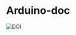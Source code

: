 # Arduino-doc


[![DOI](https://zenodo.org/badge/383036232.svg)](https://zenodo.org/badge/latestdoi/383036232)


 
